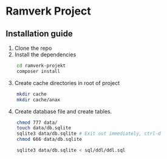 # Ramverk Project

## Installation guide
1. Clone the repo
2. Install the dependencies
```bash
    cd ramverk-projekt
    composer install
```
3. Create cache directories in root of project
```bash
    mkdir cache
    mkdir cache/anax
```
4. Create database file and create tables.
```bash
    chmod 777 data/
    touch data/db.sqlite
    sqlite3 data/db.sqlite # Exit out immediately, ctrl-d
    chmod 666 data/db.sqlite

    sqlite3 data/db.sqlite < sql/ddl/ddl.sql
```